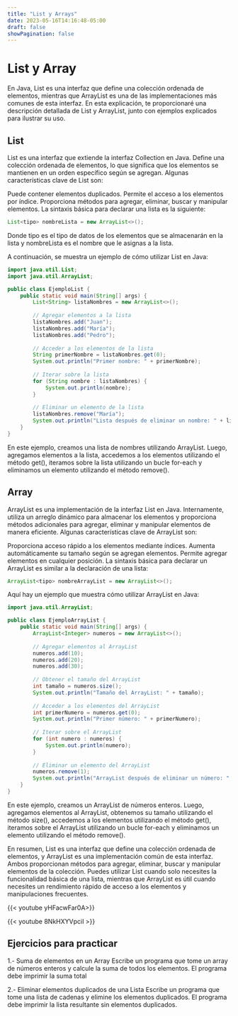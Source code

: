 ```yaml
---
title: "List y Arrays"
date: 2023-05-16T14:16:48-05:00
draft: false
showPagination: false
---
```

# List y Array

En Java, List es una interfaz que define una colección ordenada de elementos, mientras que ArrayList es una de las implementaciones más comunes de esta interfaz. En esta explicación, te proporcionaré una descripción detallada de List y ArrayList, junto con ejemplos explicados para ilustrar su uso.

## List

List es una interfaz que extiende la interfaz Collection en Java. Define una colección ordenada de elementos, lo que significa que los elementos se mantienen en un orden específico según se agregan. Algunas características clave de List son:

Puede contener elementos duplicados.
Permite el acceso a los elementos por índice.
Proporciona métodos para agregar, eliminar, buscar y manipular elementos.
La sintaxis básica para declarar una lista es la siguiente:
``` java
List<tipo> nombreLista = new ArrayList<>();
```
Donde tipo es el tipo de datos de los elementos que se almacenarán en la lista y nombreLista es el nombre que le asignas a la lista.

A continuación, se muestra un ejemplo de cómo utilizar List en Java:
``` java
import java.util.List;
import java.util.ArrayList;

public class EjemploList {
    public static void main(String[] args) {
        List<String> listaNombres = new ArrayList<>();
        
        // Agregar elementos a la lista
        listaNombres.add("Juan");
        listaNombres.add("María");
        listaNombres.add("Pedro");
        
        // Acceder a los elementos de la lista
        String primerNombre = listaNombres.get(0);
        System.out.println("Primer nombre: " + primerNombre);
        
        // Iterar sobre la lista
        for (String nombre : listaNombres) {
            System.out.println(nombre);
        }
        
        // Eliminar un elemento de la lista
        listaNombres.remove("María");
        System.out.println("Lista después de eliminar un nombre: " + listaNombres);
    }
}
```

En este ejemplo, creamos una lista de nombres utilizando ArrayList. Luego, agregamos elementos a la lista, accedemos a los elementos utilizando el método get(), iteramos sobre la lista utilizando un bucle for-each y eliminamos un elemento utilizando el método remove().

## Array

ArrayList es una implementación de la interfaz List en Java. Internamente, utiliza un arreglo dinámico para almacenar los elementos y proporciona métodos adicionales para agregar, eliminar y manipular elementos de manera eficiente. Algunas características clave de ArrayList son:

Proporciona acceso rápido a los elementos mediante índices.
Aumenta automáticamente su tamaño según se agregan elementos.
Permite agregar elementos en cualquier posición.
La sintaxis básica para declarar un ArrayList es similar a la declaración de una lista:
``` java
ArrayList<tipo> nombreArrayList = new ArrayList<>();
```

Aquí hay un ejemplo que muestra cómo utilizar ArrayList en Java:
``` java
import java.util.ArrayList;

public class EjemploArrayList {
    public static void main(String[] args) {
        ArrayList<Integer> numeros = new ArrayList<>();
        
        // Agregar elementos al ArrayList
        numeros.add(10);
        numeros.add(20);
        numeros.add(30);
        
        // Obtener el tamaño del ArrayList
        int tamaño = numeros.size();
        System.out.println("Tamaño del ArrayList: " + tamaño);
        
        // Acceder a los elementos del ArrayList
        int primerNumero = numeros.get(0);
        System.out.println("Primer número: " + primerNumero);
        
        // Iterar sobre el ArrayList
        for (int numero : numeros) {
            System.out.println(numero);
        }
        
        // Eliminar un elemento del ArrayList
        numeros.remove(1);
        System.out.println("ArrayList después de eliminar un número: " + numeros);
    }
}
```
En este ejemplo, creamos un ArrayList de números enteros. Luego, agregamos elementos al ArrayList, obtenemos su tamaño utilizando el método size(), accedemos a los elementos utilizando el método get(), iteramos sobre el ArrayList utilizando un bucle for-each y eliminamos un elemento utilizando el método remove().

En resumen, List es una interfaz que define una colección ordenada de elementos, y ArrayList es una implementación común de esta interfaz. Ambos proporcionan métodos para agregar, eliminar, buscar y manipular elementos de la colección. Puedes utilizar List cuando solo necesites la funcionalidad básica de una lista, mientras que ArrayList es útil cuando necesites un rendimiento rápido de acceso a los elementos y manipulaciones frecuentes.

{{< youtube yHFacwFar0A>}}

{{< youtube 8NkHXYVpciI >}}

## Ejercicios para practicar 

1.- Suma de elementos en un Array
Escribe un programa que tome un array de números enteros y calcule la suma de todos los elementos. El programa debe imprimir la suma total

2.- Eliminar elementos duplicados de una Lista
Escribe un programa que tome una lista de cadenas y elimine los elementos duplicados. El programa debe imprimir la lista resultante sin elementos duplicados.